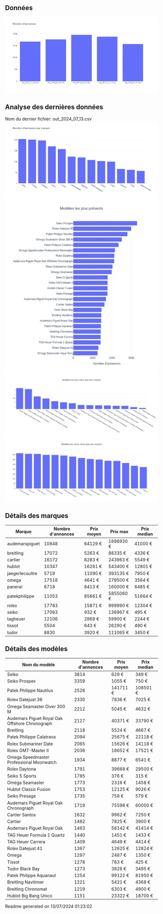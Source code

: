 
## Données
![image](./out/count_per_day.jpeg)

## Analyse des dernières données
Nom du dernier fichier: out_2024_07_13.csv
![image](./out/count_per_brand.jpeg)
![image](./out/count_per_name.jpeg)
![image](./out/avg_price_per_name_desc.jpeg)
![image](./out/avg_price_per_name_asc.jpeg)

## Détails des marques
|Marque|Nombre d'annonces|Prix moyen|Prix max|Prix median|
|------|-----------------|----------|--------|-----------|
|audemarspiguet|10848|64129 €|1896930 €|41000 €| 
|breitling|17072|5263 €|88335 €|4336 €| 
|cartier|16172|8283 €|243963 €|5549 €| 
|hublot|10347|16261 €|543400 €|12801 €| 
|jaegerlecoultre|5719|11090 €|393135 €|7950 €| 
|omega|17518|4641 €|279500 €|3564 €| 
|panerai|6718|8413 €|160000 €|6485 €| 
|patekphilippe|11053|85661 €|5855060 €|51664 €| 
|rolex|17783|15871 €|999990 €|12304 €| 
|seiko|17063|932 €|136967 €|495 €| 
|tagheuer|12106|2869 €|59900 €|2244 €| 
|tissot|5504|643 €|26290 €|490 €| 
|tudor|8830|3920 €|111065 €|3450 €| 

## Détails des modèles
Nom du modèle|Nombre d'annonces|Prix moyen|Prix median|
|-------------|-----------------|----------|-----------|
|Seiko|3814|629 €|349 €| 
|Seiko Prospex|3359|1055 €|750 €| 
|Patek Philippe Nautilus|2526|141711 €|108501 €| 
|Rolex Datejust 36|2330|7836 €|7025 €| 
|Omega Seamaster Diver 300 M|2212|5045 €|4632 €| 
|Audemars Piguet Royal Oak Offshore Chronograph|2127|40371 €|33790 €| 
|Breitling|2118|5524 €|4667 €| 
|Patek Philippe Calatrava|2094|25675 €|22118 €| 
|Rolex Submariner Date|2065|15626 €|14118 €| 
|Rolex GMT-Master II|2036|18652 €|17521 €| 
|Omega Speedmaster Professional Moonwatch|1934|8877 €|6541 €| 
|Rolex Daytona|1791|39668 €|29500 €| 
|Seiko 5 Sports|1785|376 €|315 €| 
|Omega Seamaster|1773|2316 €|1458 €| 
|Hublot Classic Fusion|1753|12125 €|9026 €| 
|Seiko Presage|1735|758 €|579 €| 
|Audemars Piguet Royal Oak Chronograph|1719|75598 €|60000 €| 
|Cartier Santos|1632|9962 €|7250 €| 
|Cartier|1482|7825 €|3900 €| 
|Audemars Piguet Royal Oak|1463|58142 €|41414 €| 
|TAG Heuer Formula 1 Quartz|1440|1451 €|1433 €| 
|TAG Heuer Carrera|1409|4649 €|4414 €| 
|Rolex Datejust 41|1397|12625 €|12824 €| 
|Omega|1297|2487 €|1350 €| 
|Tissot|1278|783 €|425 €| 
|Tudor Black Bay|1273|3828 €|3495 €| 
|Patek Philippe Aquanaut|1254|99122 €|81950 €| 
|Breitling Navitimer|1221|5421 €|4368 €| 
|Breitling Chronomat|1219|6303 €|4900 €| 
|Hublot Big Bang Unico|1151|23322 €|18700 €| 


 Readme generated on 13/07/2024 01:23:02